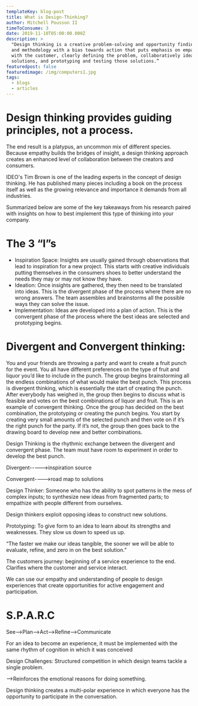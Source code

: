 ```yaml
---
templateKey: blog-post
title: What is Design-Thinking?
author: Mitchell Pousson II
timeToConsume: 3
date: 2019-11-10T05:00:00.000Z
description: >
  "Design thinking is a creative problem-solving and opportunity finding mindset
  and methodology with a bias towards action that puts emphasis on empathizing
  with the customer, clearly defining the problem, collaboratively ideating
  solutions, and prototyping and testing those solutions.”
featuredpost: false
featuredimage: /img/computers1.jpg
tags:
  - blogs
  - articles
---
```

# Design thinking provides guiding principles, not a process.

The end result is a platypus, an uncommon mix of different species. Because empathy builds the bridges of insight, a design thinking approach creates an enhanced level of collaboration between the creators and consumers. 

IDEO's Tim Brown is one of the leading experts in the concept of design thinking. He has published many pieces including a book on the process itself as well as the growing relevance and importance it demands from all industries.

Summarized below are some of the key takeaways from his research paired with insights on how to best implement this type of thinking into your company.

# The 3 “I”s

* Inspiration Space: Insights are usually gained through observations that lead to inspiration for a new project. This starts with creative individuals putting themselves in the consumers shoes to better understand the needs they may or may not know they have.
* Ideation: Once insights are gathered, they then need to be translated into ideas. This is the divergent phase of the process where there are no wrong answers. The team assembles and brainstorms all the possible ways they can solve the issue.
* Implementation: Ideas are developed into a plan of action. This is the convergent phase of the process where the best ideas are selected and prototyping begins.

# Divergent and Convergent thinking:

You and your friends are throwing a party and want to create a fruit punch for the event. You all have different preferences on the type of fruit and liquor you’d like to include in the punch. The group begins brainstorming all the endless combinations of what would make the best punch. This process is divergent thinking, which is essentially the start of creating the punch. After everybody has weighed in, the group then begins to discuss what is feasible and votes on the best combinations of liquor and fruit. This is an example of convergent thinking. Once the group has decided on the best combination, the prototyping or creating the punch begins. You start by creating very small amounts of the selected punch and then vote on if it’s the right punch for the party. If it’s not, the group then goes back to the drawing board to develop new and better combinations.  

Design Thinking is the rhythmic exchange between the divergent and convergent phase. The team must have room to experiment in order to develop the best punch. 

Divergent----->inspiration source

Convergent---->road map to solutions

Design Thinker: Someone who has the ability to spot patterns in the mess of complex inputs; to synthesize new ideas from fragmented parts; to empathize with people different from ourselves.

Design thinkers exploit opposing ideas to construct new solutions. 

Prototyping: To give form to an idea to learn about its strengths and weaknesses. They slow us down to speed us up. 

“The faster we make our ideas tangible, the sooner we will be able to evaluate, refine, and zero in on the best solution.”

The customers journey: beginning of a service experience to the end. Clarifies where the customer and service interact.

We can use our empathy and understanding of people to design experiences that create opportunities for active engagement and participation.

# S.P.A.R.C

See-->Plan-->Act-->Refine-->Communicate

For an idea to become an experience, it must be implemented with the same rhythm of cognition in which it was conceived

Design Challenges: Structured competition in which design teams tackle a single problem. 

\-->Reinforces the emotional reasons for doing something.

Design thinking creates a multi-polar experience in which everyone has the opportunity to participate in the conversation.